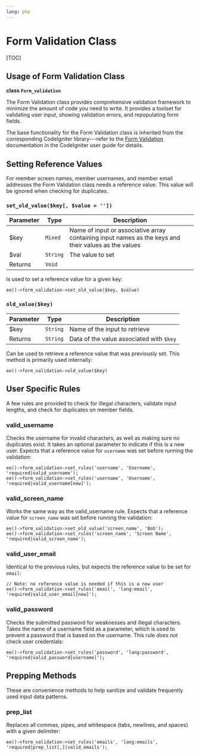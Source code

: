 ```yaml
---
lang: php
---
```


<!--
    This source file is part of the open source project
    ExpressionEngine User Guide (https://github.com/ExpressionEngine/ExpressionEngine-User-Guide)

    @link      https://expressionengine.com/
    @copyright Copyright (c) 2003-2020, Packet Tide, LLC (https://ellislab.com)
    @license   https://expressionengine.com/license Licensed under Apache License, Version 2.0
-->

# Form Validation Class

[TOC]

## Usage of Form Validation Class

**class `Form_validation`**

The Form Validation class provides comprehensive validation framework to minimize the amount of code you need to write. It provides a toolset for validating user input, showing validation errors, and repopulating form fields.

The base functionality for the Form Validation class is inherited from the corresponding CodeIgniter library---refer to the [Form Validation](https://ellislab.com/codeigniter/user-guide/libraries/form_validation.html) documentation in the CodeIgniter user guide for details.

## Setting Reference Values

For member screen names, member usernames, and member email addresses the Form Validation class needs a reference value. This value will be ignored when checking for duplicates.

### `set_old_value($key[, $value = ''])`

| Parameter | Type     | Description                                                                                          |
| --------- | -------- | ---------------------------------------------------------------------------------------------------- |
| \$key     | `Mixed`  | Name of input or associative array containing input names as the keys and their values as the values |
| \$val     | `String` | The value to set                                                                                     |
| Returns   | `Void`   |                                                                                                      |

Is used to set a reference value for a given key:

    ee()->form_validation->set_old_value($key, $value)

### `old_value($key)`

| Parameter | Type     | Description                              |
| --------- | -------- | ---------------------------------------- |
| \$key     | `String` | Name of the input to retrieve            |
| Returns   | `String` | Data of the value associated with `$key` |

Can be used to retrieve a reference value that was previously set. This method is primarily used internally:

    ee()->form_validation->old_value($key)

## User Specific Rules

A few rules are provided to check for illegal characters, validate input lengths, and check for duplicates on member fields.

### valid_username

Checks the username for invalid characters, as well as making sure no duplicates exist. It takes an optional parameter to indicate if this is a new user. Expects that a reference value for `username` was set before running the validation:

    ee()->form_validation->set_rules('username', 'Username', 'required|valid_username');
    ee()->form_validation->set_rules('username', 'Username', 'required|valid_username[new]');

### valid_screen_name

Works the same way as the valid_username rule. Expects that a reference value for `screen_name` was set before running the validation:

    ee()->form_validation->set_old_value('screen_name', 'Bob');
    ee()->form_validation->set_rules('screen_name', 'Screen Name', 'required|valid_screen_name');

### valid_user_email

Identical to the previous rules, but expects the reference value to be set for `email`:

    // Note: no reference value is needed if this is a new user
    ee()->form_validation->set_rules('email', 'lang:email', 'required|valid_user_email[new]');

### valid_password

Checks the submitted password for weaknesses and illegal characters. Takes the name of a username field as a parameter, which is used to prevent a password that is based on the username. This rule _does not_ check user credentials:

    ee()->form_validation->set_rules('password', 'lang:password', 'required|valid_password[username]');

## Prepping Methods

These are convenience methods to help sanitize and validate frequently used input data patterns.

### prep_list

Replaces all commas, pipes, and whitespace (tabs, newlines, and spaces) with a given delimiter:

    ee()->form_validation->set_rules('emails', 'lang:emails', 'required|prep_list[,]|valid_emails');
